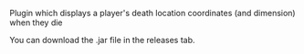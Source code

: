 Plugin which displays a player's death location coordinates (and dimension) when they die

You can download the .jar file in the releases tab.
